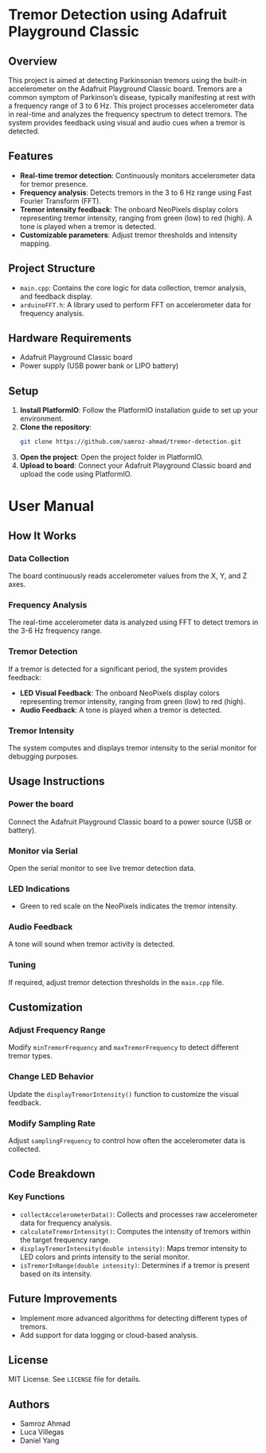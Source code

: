 # Tremor Detection using Adafruit Playground Classic

## Overview
This project is aimed at detecting Parkinsonian tremors using the built-in accelerometer on the Adafruit Playground Classic board. Tremors are a common symptom of Parkinson’s disease, typically manifesting at rest with a frequency range of 3 to 6 Hz. This project processes accelerometer data in real-time and analyzes the frequency spectrum to detect tremors. The system provides feedback using visual and audio cues when a tremor is detected.

## Features
- **Real-time tremor detection**: Continuously monitors accelerometer data for tremor presence.
- **Frequency analysis**: Detects tremors in the 3 to 6 Hz range using Fast Fourier Transform (FFT).
- **Tremor intensity feedback**: The onboard NeoPixels display colors representing tremor intensity, ranging from green (low) to red (high). A tone is played when a tremor is detected.
- **Customizable parameters**: Adjust tremor thresholds and intensity mapping.

## Project Structure
- `main.cpp`: Contains the core logic for data collection, tremor analysis, and feedback display.
- `arduinoFFT.h`: A library used to perform FFT on accelerometer data for frequency analysis.

## Hardware Requirements
- Adafruit Playground Classic board
- Power supply (USB power bank or LIPO battery)

## Setup
1. **Install PlatformIO**: Follow the PlatformIO installation guide to set up your environment.
2. **Clone the repository**: 
   ```bash
   git clone https://github.com/samroz-ahmad/tremor-detection.git
3. **Open the project**: Open the project folder in PlatformIO.
4. **Upload to board**: Connect your Adafruit Playground Classic board and upload the code using PlatformIO.

# User Manual

## How It Works

### Data Collection
The board continuously reads accelerometer values from the X, Y, and Z axes.

### Frequency Analysis
The real-time accelerometer data is analyzed using FFT to detect tremors in the 3-6 Hz frequency range.

### Tremor Detection
If a tremor is detected for a significant period, the system provides feedback:

- **LED Visual Feedback**: The onboard NeoPixels display colors representing tremor intensity, ranging from green (low) to red (high).
- **Audio Feedback**: A tone is played when a tremor is detected.

### Tremor Intensity
The system computes and displays tremor intensity to the serial monitor for debugging purposes.

## Usage Instructions

### Power the board
Connect the Adafruit Playground Classic board to a power source (USB or battery).

### Monitor via Serial
Open the serial monitor to see live tremor detection data.

### LED Indications
- Green to red scale on the NeoPixels indicates the tremor intensity.

### Audio Feedback
A tone will sound when tremor activity is detected.

### Tuning
If required, adjust tremor detection thresholds in the `main.cpp` file.

## Customization

### Adjust Frequency Range
Modify `minTremorFrequency` and `maxTremorFrequency` to detect different tremor types.

### Change LED Behavior
Update the `displayTremorIntensity()` function to customize the visual feedback.

### Modify Sampling Rate
Adjust `samplingFrequency` to control how often the accelerometer data is collected.

## Code Breakdown

### Key Functions

- `collectAccelerometerData()`: Collects and processes raw accelerometer data for frequency analysis.
- `calculateTremorIntensity()`: Computes the intensity of tremors within the target frequency range.
- `displayTremorIntensity(double intensity)`: Maps tremor intensity to LED colors and prints intensity to the serial monitor.
- `isTremorInRange(double intensity)`: Determines if a tremor is present based on its intensity.

## Future Improvements

- Implement more advanced algorithms for detecting different types of tremors.
- Add support for data logging or cloud-based analysis.

## License

MIT License. See `LICENSE` file for details.

## Authors

- Samroz Ahmad
- Luca Villegas
- Daniel Yang
```md

